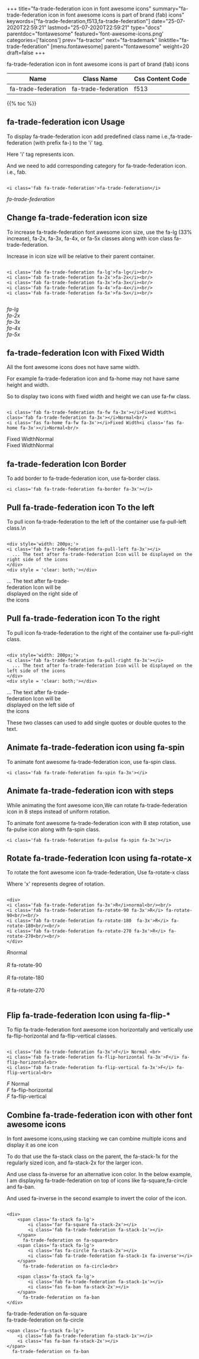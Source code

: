 +++
title="fa-trade-federation icon in font awesome icons"
summary="fa-trade-federation icon in font awesome icons is part of brand (fab) icons"
keywords=["fa-trade-federation,f513,fa-trade-federation"]
date="25-07-2020T22:59:21"
lastmod="25-07-2020T22:59:21"
type="docs"
parentdoc="fontawesome"
featured='font-awesome-icons.png'
categories=['faicons']
prev="fa-tractor"
next="fa-trademark"
linktitle="fa-trade-federation"
[menu.fontawesome]
parent="fontawesome"
weight=20
draft=false
+++


fa-trade-federation icon in font awesome icons is part of brand (fab) icons

<div class='table-responsive'><table class='table'><thead><tr><th>Name</th><th>Class Name</th><th>Css Content Code</th></tr></thead><tbody><tr><td>fa-trade-federation</td><td>fa-trade-federation</td><td>f513</td></tr></tbody></table></div>


{{% toc %}}


## fa-trade-federation icon Usage

To display fa-trade-federation icon add predefined class name i.e.,fa-trade-federation (with prefix fa-) to the 'i' tag.

Here 'i' tag represents icon.

And we need to add corresponding category for fa-trade-federation icon. i.e., fab.


```

<i class='fab fa-trade-federation'>fa-trade-federation</i>
```

<i class='fab fa-trade-federation'>fa-trade-federation</i>




## Change fa-trade-federation icon size
To increase fa-trade-federation font awesome icon size, use the fa-lg (33% increase), fa-2x, fa-3x, fa-4x, or fa-5x classes along with icon class fa-trade-federation.

Increase in icon size will be relative to their parent container. 

```

<i class='fab fa-trade-federation fa-lg'>fa-lg</i><br/>
<i class='fab fa-trade-federation fa-2x'>fa-2x</i><br/>
<i class='fab fa-trade-federation fa-3x'>fa-3x</i><br/>
<i class='fab fa-trade-federation fa-4x'>fa-4x</i><br/>
<i class='fab fa-trade-federation fa-5x'>fa-5x</i><br/>
            
```

<i class='fab fa-trade-federation fa-lg'>fa-lg</i><br/>
<i class='fab fa-trade-federation fa-2x'>fa-2x</i><br/>
<i class='fab fa-trade-federation fa-3x'>fa-3x</i><br/>
<i class='fab fa-trade-federation fa-4x'>fa-4x</i><br/>
<i class='fab fa-trade-federation fa-5x'>fa-5x</i><br/>
            



## fa-trade-federation Icon with Fixed Width 

All the font awesome icons does not have same width.

For example fa-trade-federation icon and fa-home may not have same height and width.

So to display two icons with fixed width and height we can use fa-fw class.


```

<i class='fab fa-trade-federation fa-fw fa-3x'></i>Fixed Width<i class='fab fa-trade-federation fa-3x'></i>Normal<br/>
<i class='fas fa-home fa-fw fa-3x'></i>Fixed Width<i class='fas fa-home fa-3x'></i>Normal<br/>
```

<i class='fab fa-trade-federation fa-fw fa-3x'></i>Fixed Width<i class='fab fa-trade-federation fa-3x'></i>Normal<br/>
<i class='fas fa-home fa-fw fa-3x'></i>Fixed Width<i class='fas fa-home fa-3x'></i>Normal<br/>



## fa-trade-federation Icon Border 

To add border to fa-trade-federation icon, use fa-border class.


```
<i class='fab fa-trade-federation fa-border fa-3x'></i>

```
<i class='fab fa-trade-federation fa-border fa-3x'></i>





## Pull fa-trade-federation icon To the left

To pull icon fa-trade-federation to the left of the container use fa-pull-left class.\n

```

<div style='width: 200px;'>
<i class='fab fa-trade-federation fa-pull-left fa-3x'></i>
  ... The text after fa-trade-federation Icon will be displayed on the right side of the icons
</div>
<div style = 'clear: both;'></div>
```

<div style='width: 200px;'>
<i class='fab fa-trade-federation fa-pull-left fa-3x'></i>
  ... The text after fa-trade-federation Icon will be displayed on the right side of the icons
</div>
<div style = 'clear: both;'></div>




## Pull fa-trade-federation icon To the right
To pull icon fa-trade-federation to the right of the container use fa-pull-right class.

```

<div style='width: 200px;'>
<i class='fab fa-trade-federation fa-pull-right fa-3x'></i>
  ... The text after fa-trade-federation Icon will be displayed on the left side of the icons
</div>
<div style = 'clear: both;'></div>
```

<div style='width: 200px;'>
<i class='fab fa-trade-federation fa-pull-right fa-3x'></i>
  ... The text after fa-trade-federation Icon will be displayed on the left side of the icons
</div>
<div style = 'clear: both;'></div>

These two classes can used to add single quotes or double quotes to the text.


## Animate fa-trade-federation icon using fa-spin
To animate font awesome fa-trade-federation icon, use fa-spin class.

```
<i class='fab fa-trade-federation fa-spin fa-3x'></i>
```
<i class='fab fa-trade-federation fa-spin fa-3x'></i>




## Animate fa-trade-federation icon with steps
While animating the font awesome icon,We can rotate fa-trade-federation icon in 8 steps instead of uniform rotation.

To animate font awesome fa-trade-federation icon with 8 step rotation, use fa-pulse icon along with fa-spin class.


```
<i class='fab fa-trade-federation fa-pulse fa-spin fa-3x'></i>

```
<i class='fab fa-trade-federation fa-pulse fa-spin fa-3x'></i>





## Rotate fa-trade-federation Icon using fa-rotate-x
To rotate the font awesome icon fa-trade-federation, Use fa-rotate-x class

Where 'x' represents degree of rotation.


```

<div>
<i class='fab fa-trade-federation fa-3x'>R</i>normal<br/><br/>
<i class='fab fa-trade-federation fa-rotate-90 fa-3x'>R</i> fa-rotate-90<br/><br/> 
<i class='fab fa-trade-federation fa-rotate-180  fa-3x'>R</i> fa-rotate-180<br/><br/> 
<i class='fab fa-trade-federation fa-rotate-270 fa-3x'>R</i> fa-rotate-270<br/><br/>
</div>
```

<div>
<i class='fab fa-trade-federation fa-3x'>R</i>normal<br/><br/>
<i class='fab fa-trade-federation fa-rotate-90 fa-3x'>R</i> fa-rotate-90<br/><br/> 
<i class='fab fa-trade-federation fa-rotate-180  fa-3x'>R</i> fa-rotate-180<br/><br/> 
<i class='fab fa-trade-federation fa-rotate-270 fa-3x'>R</i> fa-rotate-270<br/><br/>
</div>




## Flip fa-trade-federation Icon using fa-flip-*
To flip fa-trade-federation font awesome icon horizontally and vertically use fa-flip-horizontal and fa-flip-vertical classes. 

```

<i class='fab fa-trade-federation fa-3x'>F</i> Normal <br>
<i class='fab fa-trade-federation fa-flip-horizontal fa-3x'>F</i> fa-flip-horizontal<br>
<i class='fab fa-trade-federation fa-flip-vertical fa-3x'>F</i> fa-flip-vertical<br>
```

<i class='fab fa-trade-federation fa-3x'>F</i> Normal <br>
<i class='fab fa-trade-federation fa-flip-horizontal fa-3x'>F</i> fa-flip-horizontal<br>
<i class='fab fa-trade-federation fa-flip-vertical fa-3x'>F</i> fa-flip-vertical<br>




## Combine fa-trade-federation icon with other font awesome icons
In font awesome icons,using stacking we can combine multiple icons and display it as one icon 

To do that use the fa-stack class on the parent, the fa-stack-1x for the regularly sized icon, and fa-stack-2x for the larger icon.

And use class fa-inverse for an alternative icon color. 
In the below example, I am displaying fa-trade-federation on top of icons like fa-square,fa-circle and fa-ban.

And used fa-inverse in the second example to invert the color of the icon.

```

<div>
    <span class='fa-stack fa-lg'>
        <i class='far fa-square fa-stack-2x'></i>
        <i class='fab fa-trade-federation fa-stack-1x'></i>
    </span>
      fa-trade-federation on fa-square<br>
    <span class='fa-stack fa-lg'>
        <i class='fas fa-circle fa-stack-2x'></i>
        <i class='fab fa-trade-federation fa-stack-1x fa-inverse'></i>
    </span>
      fa-trade-federation on fa-circle<br>

    <span class='fa-stack fa-lg'>
        <i class='fab fa-trade-federation fa-stack-1x'></i>
        <i class='fas fa-ban fa-stack-2x'></i>
    </span>
      fa-trade-federation on fa-ban
</div>
```

<div>
    <span class='fa-stack fa-lg'>
        <i class='far fa-square fa-stack-2x'></i>
        <i class='fab fa-trade-federation fa-stack-1x'></i>
    </span>
      fa-trade-federation on fa-square<br>
    <span class='fa-stack fa-lg'>
        <i class='fas fa-circle fa-stack-2x'></i>
        <i class='fab fa-trade-federation fa-stack-1x fa-inverse'></i>
    </span>
      fa-trade-federation on fa-circle<br>

    <span class='fa-stack fa-lg'>
        <i class='fab fa-trade-federation fa-stack-1x'></i>
        <i class='fas fa-ban fa-stack-2x'></i>
    </span>
      fa-trade-federation on fa-ban
</div>






